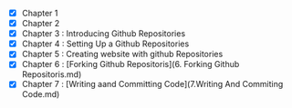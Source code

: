 - [X] Chapter 1
- [X] Chapter 2
- [X] Chapter 3 : Introducing Github Repositories
- [X] Chapter 4 : Setting Up a Github Repositories
- [X] Chapter 5 : Creating website with github Repositories
- [X] Chapter 6 : [Forking Github Repositoris](6. Forking Github Repositoris.md)
- [x] Chapter 7 : [Writing aand Committing Code](7.Writing And Commiting Code.md)
